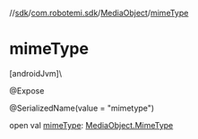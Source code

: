//[sdk](../../../index.md)/[com.robotemi.sdk](../index.md)/[MediaObject](index.md)/[mimeType](mime-type.md)

# mimeType

[androidJvm]\

@Expose

@SerializedName(value = &quot;mimetype&quot;)

open val [mimeType](mime-type.md): [MediaObject.MimeType](-mime-type/index.md)
